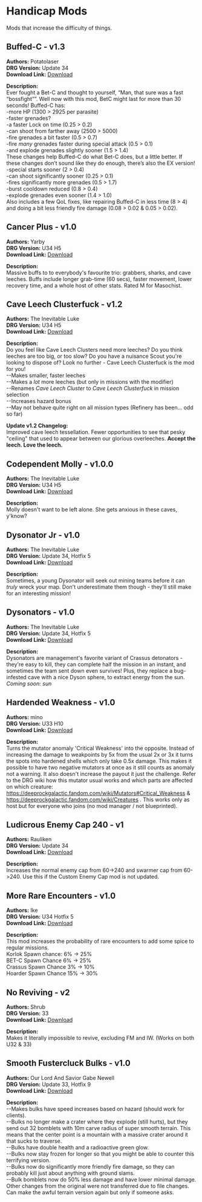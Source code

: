 # Handicap Mods

Mods that increase the difficulty of things.

<!-- mod list -->

## Buffed-C - v1.3
**Authors:** Potatolaser  
**DRG Version:** Update 34  
**Download Link:** [Download](https://github.com/ArcticEcho/DRG-Mods/raw/acc885ae43c5b5b82df0333e6ca55e10ea340493/Gameplay/Gamemodes/Handicaps/Buffed-C%20-%20V1.3.zip)  

**Description:**  
Ever fought a Bet-C and thought to yourself, “Man, that sure was a fast “bossfight””. Well now with this mod, BetC might last for more than 30 seconds! Buffed-C has:  
-more HP (1300 > 2925 per parasite)  
-faster grenades?  
-a faster Lock on time (0.25 > 0.2)  
-can shoot from farther away (2500 > 5000)  
-fire grenades a bit faster (0.5 > 0.7)  
-fire *many* grenades faster during special attack (0.5 > 0.1)  
-and explode grenades slightly sooner (1.5 > 1.4)  
These changes help Buffed-C do what Bet-C does, but a little better. If these changes don’t sound like they do enough, there’s also the EX version!  
-special starts sooner (2 > 0.4)  
-can shoot significantly sooner (0.25 > 0.1)  
-fires significantly more grenades (0.5 > 1.7)  
-burst cooldown reduced (0.8 > 0.4)  
-explode grenades even sooner (1.4 > 1.0)  
Also includes a few QoL fixes, like repairing Buffed-C in less time (8 > 4) and doing a bit less friendly fire damage (0.08 > 0.02 & 0.05 > 0.02).

## Cancer Plus - v1.0
**Authors:** Yarby  
**DRG Version:** U34 H5  
**Download Link:** [Download](https://github.com/ArcticEcho/DRG-Mods/raw/f75ae061c4e0b2e3bad4a580181e18eaa4d69e79/Gameplay/Gamemodes/Handicaps/Cancer%20Plus%20-%20V1.0%20_P.pak)  

**Description:**  
Massive buffs to to everybody's favourite trio: grabbers, sharks, and cave leeches. Buffs include longer grab-time (60 secs), faster movement, lower recovery time, and a whole host of other stats. Rated M for Masochist.

## Cave Leech Clusterfuck - v1.2
**Authors:** The Inevitable Luke  
**DRG Version:** U34 H5  
**Download Link:** [Download](https://github.com/ArcticEcho/DRG-Mods/raw/3360ab54e2ace18e53cd5b5a579299b4807314e1/Gameplay/Gamemodes/Handicaps/Cave%20Leech%20Clusterfuck%20-%20V1.2%20_P.pak)  

**Description:**  
Do you feel like Cave Leech Clusters need more leeches? Do you think leeches are too big, or too slow? Do you have a nuisance Scout you're looking to dispose of? Look no further - Cave Leech Clusterfuck is the mod for you!  
--Makes smaller, faster leeches  
--Makes a *lot* more leeches (but only in missions with the modifier)  
--Renames *Cave Leech Cluster* to *Cave Leech Clusterfuck* in mission selection  
--Increases hazard bonus  
--May not behave quite right on all mission types (Refinery has been... odd so far)

**Update v1.2 Changelog:**  
Improved cave leech tessellation. Fewer opportunities to see that pesky "ceiling" that used to appear between our glorious overleeches. **Accept the leech. Love the leech.**

## Codependent Molly - v1.0.0
**Authors:** The Inevitable Luke  
**DRG Version:** U34 H5  
**Download Link:** [Download](https://github.com/ArcticEcho/DRG-Mods/raw/0d56851f20e3ec5f9d7ebf253c6ed251cb1c635b/Gameplay/Gamemodes/Handicaps/Codependent%20Molly%20-%20V1.0.0%20_P.pak)  

**Description:**  
Molly doesn't want to be left alone. She gets anxious in these caves, y'know?

## Dysonator Jr - v1.0
**Authors:** The Inevitable Luke  
**DRG Version:** Update 34, Hotfix 5  
**Download Link:** [Download](https://github.com/ArcticEcho/DRG-Mods/raw/9ddc37047121e543b6850f1e0886b1f3f941cda4/Gameplay/Gamemodes/Handicaps/Dysonator%20Jr%20-%20V1.0%20_P.pak)  

**Description:**  
Sometimes, a young Dysonator will seek out mining teams before it can *truly* wreck your map. Don't underestimate them though - they'll still make for an interesting mission!

## Dysonators - v1.0
**Authors:** The Inevitable Luke  
**DRG Version:** Update 34, Hotfix 5  
**Download Link:** [Download](https://github.com/ArcticEcho/DRG-Mods/raw/64904776d57ce2559ec4971ccd194d4818047a14/Gameplay/Gamemodes/Handicaps/Dysonators%20-%20V1.0%20_P.pak)  

**Description:**  
Dysonators are management's favorite variant of Crassus detonators - they're easy to kill, they can complete half the mission in an instant, and sometimes the team sent down even survives! Plus, they replace a bug-infested cave with a nice Dyson sphere, to extract energy from the sun. *Coming soon: sun*

## Hardended Weakness - v1.0
**Authors:** mino  
**DRG Version:** U33 H10  
**Download Link:** [Download](https://github.com/ArcticEcho/DRG-Mods/raw/bc5a179dd9a9d06be91de699bb048a394bb6dc27/Gameplay/Gamemodes/Handicaps/Hardended%20Weakness%20-%20V1.0%20_P.pak)  

**Description:**  
Turns the mutator anomaly 'Critical Weakness' into the opposite. Instead of increasing the damage to weakpoints by 5x from the usual 2x or 3x it turns the spots into hardened shells which only take 0.5x damage. This makes it possible to have two negative mutators at once as it still counts as anomaly not a warning. It also doesn't increase the payout it just the challenge. Refer to the DRG wiki how this mutator usual works and which parts are affected on which creature: https://deeprockgalactic.fandom.com/wiki/Mutators#Critical_Weakness & https://deeprockgalactic.fandom.com/wiki/Creatures . This works only as host but for everyone who joins (no mod manager / not blueprinted).

## Ludicrous Enemy Cap 240 - v1
**Authors:** Rauliken  
**DRG Version:** Update 34  
**Download Link:** [Download](https://github.com/ArcticEcho/DRG-Mods/raw/a084c31fcbe4fe49c220b732d7b04860ad3270aa/Gameplay/Gamemodes/Handicaps/Ludicrous%20Enemy%20Cap%20240%20-%20V1.zip)  

**Description:**  
Increases the normal enemy cap from 60->240 and swarmer cap from 60->240. Use this if the Custom Enemy Cap mod is not updated.

## More Rare Encounters - v1.0
**Authors:** Ike  
**DRG Version:** U34 Hotfix 5  
**Download Link:** [Download](https://github.com/ArcticEcho/DRG-Mods/raw/8ea83d4be5871b070a377135f5022d1efc0c7c25/Gameplay/Gamemodes/Handicaps/More%20Rare%20Encounters%20-%20V1.0%20_P.pak)  

**Description:**  
This mod increases the probability of rare encounters to add some spice to regular missions.  
Korlok Spawn chance: 6% -> 25%  
BET-C Spawn Chance 6% -> 25%  
Crassus Spawn Chance 3% -> 10%  
Hoarder Spawn Chance 15% -> 30%

## No Reviving - v2
**Authors:** Shrub  
**DRG Version:** 33  
**Download Link:** [Download](https://github.com/ArcticEcho/DRG-Mods/raw/2b8f0abe2b1828325f53dc456cdc207841af30b5/Gameplay/Gamemodes/Handicaps/No%20Reviving%20-%20V2%20_P.pak)  

**Description:**  
Makes it literally impossible to revive, excluding FM and IW. (Works on both U32 & 33)

## Smooth Fustercluck Bulks - v1.0
**Authors:** Our Lord And Savior Gabe Newell  
**DRG Version:** Update 33, Hotfix 9  
**Download Link:** [Download](https://github.com/ArcticEcho/DRG-Mods/raw/3493580518410a176390ad6615ab6a39ad53e9f8/Gameplay/Gamemodes/Handicaps/Smooth%20Fustercluck%20Bulks%20-%20V1.0%20_P.pak)  

**Description:**  
--Makes bulks have speed increases based on hazard (should work for clients).  
--Bulks no longer make a crater where they explode (still hurts), but they send out 32 bomblets with 10m carve radius of super smooth terrain.  This means that the center point is a mountain with a massive crater around it that sucks to traverse.  
--Bulks have double health and a radioactive green glow.  
--Bulks now stay frozen for longer so that you might be able to counter this terrifying version.  
--Bulks now do significantly more friendly fire damage, so they can probably kill just about anything with ground slams.  
--Bulk bomblets now do 50% less damage and have lower minimal damage.  
Other changes from the original were not transferred due to file changes.  Can make the awful terrain version again but only if someone asks.